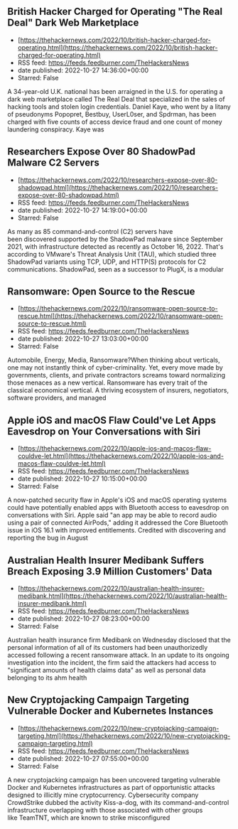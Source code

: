## British Hacker Charged for Operating "The Real Deal" Dark Web Marketplace
 - [https://thehackernews.com/2022/10/british-hacker-charged-for-operating.html](https://thehackernews.com/2022/10/british-hacker-charged-for-operating.html)
 - RSS feed: https://feeds.feedburner.com/TheHackersNews
 - date published: 2022-10-27 14:36:00+00:00
 - Starred: False

A 34-year-old U.K. national has been arraigned in the U.S. for operating a dark web marketplace called The Real Deal that specialized in the sales of hacking tools and stolen login credentials.
Daniel Kaye, who went by a litany of pseudonyms Popopret, Bestbuy, UserL0ser, and Spdrman, has been charged with five counts of access device fraud and one count of money laundering conspiracy.
Kaye was

## Researchers Expose Over 80 ShadowPad Malware C2 Servers
 - [https://thehackernews.com/2022/10/researchers-expose-over-80-shadowpad.html](https://thehackernews.com/2022/10/researchers-expose-over-80-shadowpad.html)
 - RSS feed: https://feeds.feedburner.com/TheHackersNews
 - date published: 2022-10-27 14:19:00+00:00
 - Starred: False

As many as 85 command-and-control (C2) servers have been discovered supported by the ShadowPad malware since September 2021, with infrastructure detected as recently as October 16, 2022.
That's according to VMware's Threat Analysis Unit (TAU), which studied three ShadowPad variants using TCP, UDP, and HTTP(S) protocols for C2 communications.
ShadowPad, seen as a successor to PlugX, is a modular

## Ransomware: Open Source to the Rescue
 - [https://thehackernews.com/2022/10/ransomware-open-source-to-rescue.html](https://thehackernews.com/2022/10/ransomware-open-source-to-rescue.html)
 - RSS feed: https://feeds.feedburner.com/TheHackersNews
 - date published: 2022-10-27 13:03:00+00:00
 - Starred: False

Automobile, Energy, Media, Ransomware?When thinking about verticals, one may not instantly think of cyber-criminality. Yet, every move made by governments, clients, and private contractors screams toward normalizing those menaces as a new vertical.
Ransomware has every trait of the classical economical vertical. A thriving ecosystem of insurers, negotiators, software providers, and managed

## Apple iOS and macOS Flaw Could've Let Apps Eavesdrop on Your Conversations with Siri
 - [https://thehackernews.com/2022/10/apple-ios-and-macos-flaw-couldve-let.html](https://thehackernews.com/2022/10/apple-ios-and-macos-flaw-couldve-let.html)
 - RSS feed: https://feeds.feedburner.com/TheHackersNews
 - date published: 2022-10-27 10:15:00+00:00
 - Starred: False

A now-patched security flaw in Apple's iOS and macOS operating systems could have potentially enabled apps with Bluetooth access to eavesdrop on conversations with Siri.
Apple said "an app may be able to record audio using a pair of connected AirPods," adding it addressed the Core Bluetooth issue in iOS 16.1 with improved entitlements.
Credited with discovering and reporting the bug in August

## Australian Health Insurer Medibank Suffers Breach Exposing 3.9 Million Customers' Data
 - [https://thehackernews.com/2022/10/australian-health-insurer-medibank.html](https://thehackernews.com/2022/10/australian-health-insurer-medibank.html)
 - RSS feed: https://feeds.feedburner.com/TheHackersNews
 - date published: 2022-10-27 08:23:00+00:00
 - Starred: False

Australian health insurance firm Medibank on Wednesday disclosed that the personal information of all of its customers had been unauthorizedly accessed following a recent ransomware attack.
In an update to its ongoing investigation into the incident, the firm said the attackers had access to "significant amounts of health claims data" as well as personal data belonging to its ahm health

## New Cryptojacking Campaign Targeting Vulnerable Docker and Kubernetes Instances
 - [https://thehackernews.com/2022/10/new-cryptojacking-campaign-targeting.html](https://thehackernews.com/2022/10/new-cryptojacking-campaign-targeting.html)
 - RSS feed: https://feeds.feedburner.com/TheHackersNews
 - date published: 2022-10-27 07:55:00+00:00
 - Starred: False

A new cryptojacking campaign has been uncovered targeting vulnerable Docker and Kubernetes infrastructures as part of opportunistic attacks designed to illicitly mine cryptocurrency.
Cybersecurity company CrowdStrike dubbed the activity Kiss-a-dog, with its command-and-control infrastructure overlapping with those associated with other groups like TeamTNT, which are known to strike misconfigured
